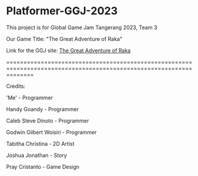 # Platformer-GGJ-2023

This project is for Global Game Jam Tangerang 2023, Team 3

Our Game Title: "The Great Adventure of Raka"

Link for the GGJ site: [The Great Adventure of Raka](https://globalgamejam.org/2023/games/great-adventure-raka-8)

====================================================================================================================

Credits: 

'Me' - Programmer

Handy Goandy - Programmer

Caleb Steve Dinoto - Programmer

Godwin Gilbert Woisiri - Programmer

Tabitha Christina - 2D Artist

Joshua Jonathan - Story

Pray Cristanto - Game Design
